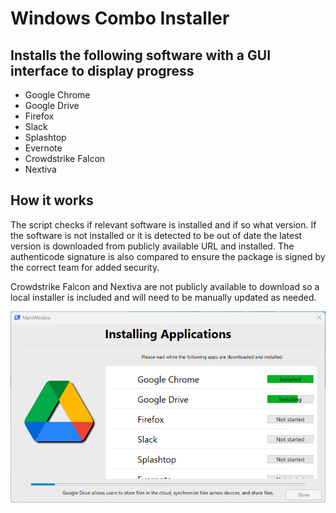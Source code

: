 # Windows Combo Installer 

## Installs the following software with a GUI interface to display progress
- Google Chrome
- Google Drive
- Firefox
- Slack
- Splashtop
- Evernote
- Crowdstrike Falcon
- Nextiva
 
## How it works
The script checks if relevant software is installed and if so what version. If the software is not installed or it is detected to be out of date the latest version is downloaded from publicly available URL and installed. The authenticode signature is also compared to ensure the package is signed by the correct team for added security. 

Crowdstrike Falcon and Nextiva are not publicly available to download so a local installer is included and will need to be manually updated as needed. 

![Screenshot](ComboInstall.png)
